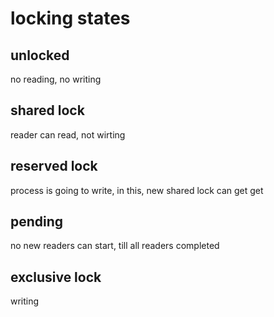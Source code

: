# locking states

## unlocked

no reading, no writing

## shared lock

reader can read, not wirting

## reserved lock

process is going to write, in this, new shared lock can get get

## pending
no new readers can start, till all readers completed
## exclusive lock
writing

